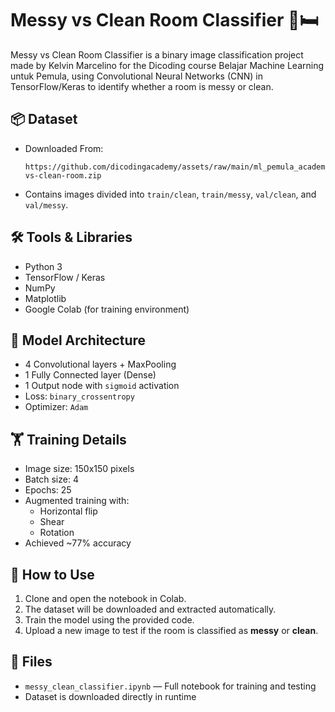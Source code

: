 # Messy vs Clean Room Classifier 🧹🛏️
Messy vs Clean Room Classifier is a binary image classification project made by Kelvin Marcelino for the Dicoding course Belajar Machine Learning untuk Pemula, using Convolutional Neural Networks (CNN) in TensorFlow/Keras to identify whether a room is messy or clean.

## 📦 Dataset
* Downloaded From:
  ```
  https://github.com/dicodingacademy/assets/raw/main/ml_pemula_academy/messy-vs-clean-room.zip
  ```
* Contains images divided into `train/clean`, `train/messy`, `val/clean`, and `val/messy`.

## 🛠️ Tools & Libraries
* Python 3
* TensorFlow / Keras
* NumPy
* Matplotlib
* Google Colab (for training environment)

## 🧠 Model Architecture
* 4 Convolutional layers + MaxPooling
* 1 Fully Connected layer (Dense)
* 1 Output node with `sigmoid` activation
* Loss: `binary_crossentropy`
* Optimizer: `Adam`

## 🏋️ Training Details
* Image size: 150x150 pixels
* Batch size: 4
* Epochs: 25
* Augmented training with:
  * Horizontal flip
  * Shear
  * Rotation
* Achieved ~77% accuracy

## 🧪 How to Use
1. Clone and open the notebook in Colab.
2. The dataset will be downloaded and extracted automatically.
3. Train the model using the provided code.
4. Upload a new image to test if the room is classified as **messy** or **clean**.

## 📁 Files
* `messy_clean_classifier.ipynb` — Full notebook for training and testing
* Dataset is downloaded directly in runtime
